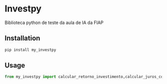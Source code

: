 # Investpy

Biblioteca python de teste da aula de IA da FIAP

## Installation

```sh
pip install my_investpy
```

## Usage

```python
from my_investpy import calcular_retorno_investimento,calcular_juros_compostos 

```
